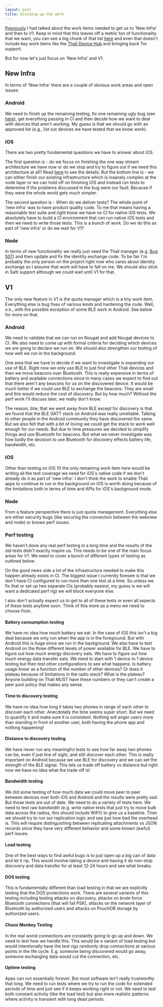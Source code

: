 ```yaml
---
layout: post
title: Dividing up the work
---
```

[Previously](http://thaliproject.org/Getting-to-new-infra/) I had talked about the work items needed to get us to 'New Infra' and then to V1. Keep in mind that this leaves off a metric ton of functionality that we want, you can see a big chunk of that list [here](http://thaliproject.org/Stories/) and even that doesn't include key work items like the [Thali Device Hub](http://thaliproject.org/TDHReplicationManager/) and bringing back Tor support.

But for now let's just focus on 'New Infra' and V1.

## New Infra
In terms of 'New Infra' there are a couple of obvious work areas and open issues:

### Android
We need to finish up the remaining testing, fix one remaining ugly bug (see [here](https://github.com/thaliproject/Thali_CordovaPlugin/issues/721)), get everything passing in CI and then decide how we want to deal with devices that aren't working. My guess is that we should go with an approved list (e.g., list out devices we have tested that we know work).

### iOS
There are two pretty fundamental questions we have to answer about iOS.

The first question is - do we focus on finishing the one way stream architecture we have now or do we stop and try to figure out if we need this architecture at all? Read [here](https://github.com/thaliproject/Thali_CordovaPlugin/issues/751) to see the details. But the bottom line is - we can either finish our existing infrastructure which is insanely complex at the node layer or we can hold off on finishing iOS and instead run tests to determine if the problems discussed in the bug were our fault. Because if they were the whole world gets much simpler.

The second question is - When do we deliver tests? The whole point of 'new infra' was to have product quality code. To me that means having a reasonable test suite and right know we have no CI for native iOS tests. We absolutely have to build a CI environment that can run native iOS tests and then we need to write those tests. This is a bunch of work. Do we do this as part of 'new infra' or do we wait for V1?

### Node

In terms of new functionality we really just need the Thali manager (e.g. [Bug 507](https://github.com/thaliproject/Thali_CordovaPlugin/issues/507)) and then update and fix the identity exchange code. To be fair I'm probably the only person on the project right now who cares about identity exchange so I assume that work will have to fall on me. We should also stick in Salti support although we could wait until V1 for that.

## V1
The only new feature in V1 is the quota manager which is a tiny work item. Everything else is bug fixes of various kinds and hardening the code. Well, o.k., with the possible exception of some BLE work in Android. See below for more on that.

### Android
We need to validate that we can run on Nougat and add Nougat devices to CI. We also need to come up with formal criteria for deciding which devices we are going to declare we run on. We should also strengthen our testing of how well we run in the background.

One area that we have to decide if we want to investigate is expanding our use of BLE. Right now we only use BLE to just find other Thali devices and then we move beacons over Bluetooth. This is really expensive in terms of battery and available connections since in many cases we expect to find out that there aren't any beacons for us on the discovered device. It would be much better if we could use BLE to exchange the beacons. They are small and this would reduce the cost of discovery. But by how much? Without the perf work I'll discuss later, we really don't know. 

The reason, btw, that we went away from BLE except for discovery is that we found that the BLE GATT stack on Android was really unreliable. Talking to other people in the Android community they have discovered the same. But we also felt that with a bit of loving we could get the stack to work well enough for our needs. But due to time pressures we decided to simplify things and use Bluetooth for beacons. But what we never investigate was how badly the decision to use Bluetooth for discovery effects battery life, bandwidth, etc.

### iOS
Other than testing on iOS 10 the only remaining work item here would be writing all the test coverage we need for iOS's native code if we don't already do it as part of 'new infra'. I don't think the work to enable Thali apps to continue to run in the background on iOS is worth doing because of the limitations both in terms of time and APIs for iOS's background mode.

### Node
From a feature perspective there is just quota management. Everything else are either security bugs (like securing the connection between the webview and node) or known perf issues.

### Perf testing
We haven't done any real perf testing in a long time and the results of the old tests didn't exactly inspire us. This needs to be one of the main focus areas for V1. We need to cover a bunch of different types of testing as outlined below.

On the good news side a lot of the infrastructure needed to make this happen already exists in CI. The biggest issue I currently foresee is that we don't have CI configured to run more than one test at a time. So unless we fix that or set up two separate CIs (probably easiest, my guess is we will want a dedicated perf rig) we will block everyone else.

I also don't actually expect us to get to all of these tests or even all aspects of these tests anytime soon. Think of this more as a menu we need to choose from.

#### Battery consumption testing 
We have no idea how much battery we eat. In the case of iOS this isn't a big deal because we only run when the app is in the foreground. But with Android this is huge since we run in the background. We also have to test Android on the three different levels of power available for BLE. We have to figure out how much energy discovery eats. We have to figure out how much energy data transfer eats. We need to start with 1 device to 1 device testing but then test other configurations to see what happens. Is battery usage linear as a function of the number of other devices? Or does it plateau because of limitations in the radio stack? What is the plateau? Anyone building on Thali MUST have these numbers or they can't create a peer pool policy that makes any sense.

#### Time to discovery testing
We have no idea how long it takes two phones in range of each other to discover each other. Anecdotally the time seems super short. But we need to quantify it and make sure it is consistent. Nothing will anger users more than standing in front of another user, both having the phone app and nothing happening!

#### Distance to discovery testing
We have never run any meaningful tests to see how far away two phones can be, even if just line of sight, and still discover each other. This is really important on Android because we use BLE for discovery and we can set the strength of the BLE signal. This lets us trade off battery vs distance but right now we have no idea what the trade off is!

#### Bandwidth testing
We did some testing of how much data we could move peer to peer between devices over both iOS and Android and the results were pretty sad. But those tests are out of date. We need to do a variety of tests here. We need to test raw bandwidth (e.g. write native tests that just try to move bulk data across the radios, this should include WiFi!) to give us a baseline. Then we should try to run our replication logic and see just how bad the overhead is. This will require distinguishing between replicating attachments vs JSON records since they have very different behavior and some known (awful) perf issues.

#### Load testing 
One of the best ways to find awful bugs is to just open up a big can of data and let it rip. This would involve taking a device and having it do non-stop discovery and data transfer for at least 12-24 hours and see what breaks.

#### DOS testing
This is fundamentally different than load testing in that we are explicitly testing that the DOS protections work. There are several variants of this testing including testing attacks on discovery, attacks on brute force Bluetooth connections (that will fail PSK), attacks on the network layer of Bluetooth by authorized users and attacks on PouchDB storage by authorized users.

#### Chaos Monkey Testing
In the real world connections are constantly going to go up and down. We need to test how we handle this. This would be a variant of load testing but would intentionally have the test rigs randomly drop connections at various points in the life cycle. E.g. someone being discovered would go away, someone exchanging data would cut the connection, etc.

#### Uptime testing
Apps can run essentially forever. But most software isn't really trustworthy that long. We need to run tests where we try to run the code for extended periods of time and just see if it keeps working right or not. We need to test both constant activity (like the load test) but also more realistic patterns where activity is transient with long dead periods.
